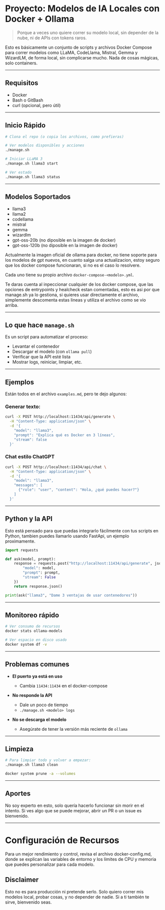 # Proyecto: Modelos de IA Locales con Docker + Ollama

> Porque a veces uno quiere correr su modelo local, sin depender de la nube, ni de APIs con tokens raros.

Esto es básicamente un conjunto de scripts y archivos Docker Compose para correr modelos como LLaMA, CodeLlama, Mistral, Gemma y WizardLM, de forma local, sin complicarse mucho. Nada de cosas mágicas, solo containers.

---

## Requisitos

* Docker
* Bash o GitBash
* curl (opcional, pero útil)

---

## Inicio Rápido

```bash
# Clona el repo (o copia los archivos, como prefieras)

# Ver modelos disponibles y acciones
./manage.sh

# Iniciar LLaMA 3
./manage.sh llama3 start

# Ver estado
./manage.sh llama3 status
```

---

## Modelos Soportados

* llama3
* llama2
* codellama
* mistral
* gemma
* wizardlm
* gpt-oss-20b (no diposible en la imagen de docker)
* gpt-oss-120b (no diposible en la imagen de docker)

Actualmente la imagen oficial de ollama para docker, no tiene soporte para los modelos de gpt nuevos, en cuanto salga una actualizacion, estoy seguro que los docker compose funcionaran, si no es el caso lo resolvere.

Cada uno tiene su propio archivo `docker-compose-<modelo>.yml`.

Te daras cuenta al inpeccionar cualquier de los docker compose, que las opciones de entrypoints y healcheck estan comentadas, esto es asi por que manage.sh ya lo gestiona, si quieres usar directamente el archivo, simplemente descomenta estas lineas y utiliza el archivo como se vio arriba.

---

## Lo que hace `manage.sh`

Es un script para automatizar el proceso:

* Levantar el contenedor
* Descargar el modelo (con `ollama pull`)
* Verificar que la API esté lista
* Mostrar logs, reiniciar, limpiar, etc.


---

## Ejemplos

Están todos en el archivo `examples.md`, pero te dejo algunos:

### Generar texto:

```bash
curl -X POST http://localhost:11434/api/generate \
  -H "Content-Type: application/json" \
  -d '{
    "model": "llama3",
    "prompt": "Explica qué es Docker en 3 líneas",
    "stream": false
  }'
```

### Chat estilo ChatGPT

```bash
curl -X POST http://localhost:11434/api/chat \
  -H "Content-Type: application/json" \
  -d '{
    "model": "llama3",
    "messages": [
      {"role": "user", "content": "Hola, ¿qué puedes hacer?"}
    ]
  }'
```

---

## Python y la API

Esto está pensado para que puedas integrarlo fácilmente con tus scripts en Python, tambien puedes llamarlo usando FastApi, un ejemplo proximamente.

```python
import requests

def ask(model, prompt):
    response = requests.post("http://localhost:11434/api/generate", json={
        "model": model,
        "prompt": prompt,
        "stream": False
    })
    return response.json()

print(ask("llama3", "Dame 3 ventajas de usar contenedores"))
```

---

## Monitoreo rápido

```bash
# Ver consumo de recursos
docker stats ollama-models

# Ver espacio en disco usado
docker system df -v
```

---

## Problemas comunes

* **El puerto ya está en uso**

  * Cambia `11434:11434` en el docker-compose

* **No responde la API**

  * Dale un poco de tiempo
  * `./manage.sh <modelo> logs`

* **No se descarga el modelo**

  * Asegúrate de tener la versión más reciente de `ollama`

---

## Limpieza

```bash
# Para limpiar todo y volver a empezar:
./manage.sh llama3 clean

docker system prune -a --volumes
```

---

## Aportes

No soy experto en esto, solo quería hacerlo funcionar sin morir en el intento. Si ves algo que se puede mejorar, abrir un PR o un issue es bienvenido.

---

# Configuración de Recursos

Para un mejor rendimiento y control, revisa el archivo docker-config.md, donde se explican las variables de entorno y los límites de CPU y memoria que puedes personalizar para cada modelo.

## Disclaimer

Esto no es para producción ni pretende serlo. Solo quiero correr mis modelos local, probar cosas, y no depender de nadie. Si a ti también te sirve, bienvenido seas.
